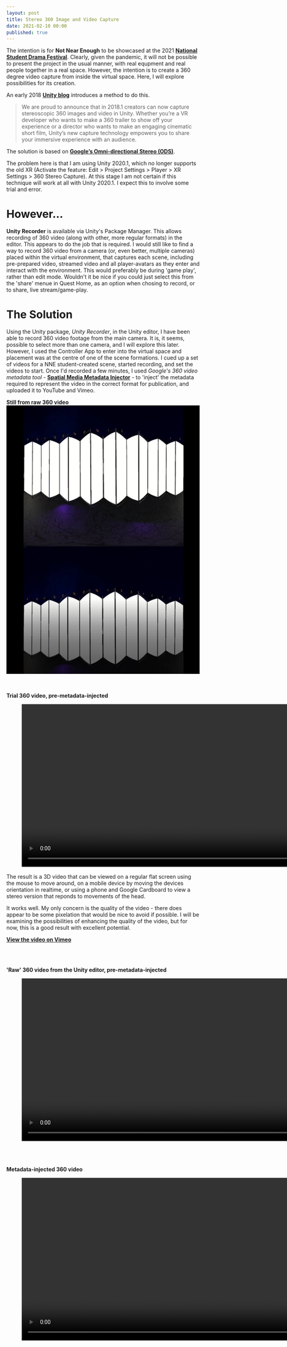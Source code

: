 ```yaml
---
layout: post
title: Stereo 360 Image and Video Capture
date: 2021-02-10 00:00
published: true
---
```


The intention is for **Not Near Enough** to be showcased at the 2021 **[National Student Drama Festival](https://www.nsdf.org.uk/what-we-do/our-yearly-festival/)**. Clearly, given the pandemic, it will not be possible to present the project in the usual manner, with real equpment and real people together in a real space. However, the intention is to create a 360 degree video capture from inside the virtual space. Here, I will explore possibilities for its creation.

An early 2018 **[Unity blog](https://blogs.unity3d.com/2018/01/26/stereo-360-image-and-video-capture/)** introduces a method to do this. 

>We are proud to announce that in 2018.1 creators can now capture stereoscopic 360 images and video in Unity. Whether you’re a VR developer who wants to make a 360 trailer to show off your experience or a director who wants to make an engaging cinematic short film, Unity’s new capture technology empowers you to share your immersive experience with an audience.

The solution is based on **[Google’s Omni-directional Stereo (ODS)](https://developers.google.com/vr/jump/rendering-ods-content.pdf)**.

The problem here is that I am using Unity 2020.1, which no longer supports the old XR (Activate the feature: Edit > Project Settings > Player > XR Settings > 360 Stereo Capture). At this stage I am not certain if this technique will work at all with Unity 2020.1. I expect this to involve some trial and error.

# However...

**Unity Recorder** is available via Unity's Package Manager. This allows recording of 360 video (along with other, more regular formats) in the editor. This appears to do the job that is required. I would still like to find a way to record 360 video from a camera (or, even better, multiple cameras) placed within the virtual environment, that captures each scene, including pre-prepared video, streamed video and all player-avatars as they enter and interact with the environment. This would preferably be during 'game play', rather than edit mode. Wouldn't it be nice if you could just select this from the 'share' menue in Quest Home, as an option when chosing to record, or to share, live stream/game-play.

# The Solution

Using the Unity package, *Unity Recorder*, in the Unity editor, I have been able to record 360 video footage from the main camera. It is, it seems, possible to select more than one camera, and I will explore this later. However, I used the Controller App to enter into the virtual space and placement was at the centre of one of the scene formations. I cued up a set of videos for a NNE student-created scene, started recording, and set the videos to start. Once I'd recorded a few minutes, I used *Google's 360 video metadata tool* - **[Spatial Media Metadata Injector](https://github.com/google/spatial-media/releases/tag/v2.0)** - to 'inject' the metadata required to represent the video in the correct format for publication, and uploaded it to YouTube and Vimeo.

**Still from raw 360 video**<br>
![Raw 360 video](\images\GAM750\360-capture-1.JPG)

<br>

**Trial 360 video, pre-metadata-injected**
<figure class="video_container">
  <video style="width:848px;" autoplay loop muted>
    <source src="\media\GAM750\360-trial-1.mp4" type="video/mp4">
    Woops! Your browser does not support the HTML5 video tag.
  </video>
</figure>

The result is a 3D video that can be viewed on a regular flat screen using the mouse to move around, on a mobile device by moving the devices orientation in realtime, or using a phone and Google Cardboard to view a stereo version that reponds to movements of the head.

It works well. My only concern is the quality of the video - there does appear to be some pixelation that would be nice to avoid if possible. I will be examining the possibilities of enhancing the quality of the video, but for now, this is a good result with excellent potential.

**[View the video on Vimeo](https://vimeo.com/511245233)**

<br><br>

**'Raw' 360 video from the Unity editor, pre-metadata-injected**
<figure class="video_container">
  <video style="width:848px;" autoplay loop muted>
    <source src="\media\GAM750\360-1-compressed.mp4" type="video/mp4">
    Woops! Your browser does not support the HTML5 video tag.
  </video>
</figure>

<br><br>

**Metadata-injected 360 video**
<figure class="video_container">
  <video style="width:848px;" autoplay loop muted>
    <source src="\media\GAM750\360-1-compressed_injected.mp4" type="video/mp4">
    Woops! Your browser does not support the HTML5 video tag.
  </video>
</figure>



